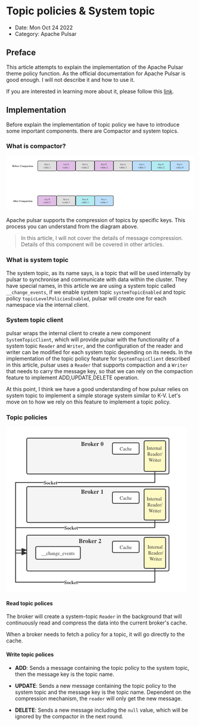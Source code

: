 # Topic policies & System topic

- Date: Mon Oct 24 2022
- Category: Apache Pulsar

## Preface 

This article attempts to explain the implementation of the Apache Pulsar theme policy function.
As the official documentation for Apache Pulsar is good enough. I will not describe it and how to use it.

If you are interested in learning more about it, please follow this [link](https://pulsar.apache.org/docs/).

## Implementation

Before explain the implementation of topic policy we have to introduce some important components. there are 
Compactor and system topics.

### What is compactor?

![Topic compaction](./topic%20compaction.png)

Apache pulsar supports the compression of topics by specific keys.
This process you can understand from the diagram above.

> In this article, I will not cover the details of message compression.
Details of this component will be covered in other articles.

### What is system topic

The system topic, as its name says, is a topic that will be used internally by pulsar to synchronise and communicate with data within the cluster.
They have special names, in this article we are using a system topic called `__change_events`, if we enable system topic `systemTopicEnabled` and topic policy `topicLevelPoliciesEnabled`,
pulsar will create one for each namespace via the internal client.

### System topic client

pulsar wraps the internal client to create a new component `SystemTopicClient`,
which will provide pulsar with the functionality of a system topic `Reader` and `Writer`,
and the configuration of the reader and writer can be modified for each system topic depending on its needs.
In the implementation of the topic policy feature for `SystemTopicClient` described in this article,
pulsar uses a `Reader` that supports compaction and a `Writer` that needs to carry the message key, so that we can rely on the compaction feature to implement ADD,UPDATE,DELETE operation.


At this point, I think we have a good understanding of how pulsar relies on system topic to implement a simple storage system similar to K-V.
Let's move on to how we rely on this feature to implement a topic policy.

### Topic policies

![Topic Policy](./Topic%20policy.png)

#### Read topic polices

The broker will create a system-topic `Reader` in the background
that will continuously read and compress the data into the current broker's cache.

When a broker needs to fetch a policy for a topic, it will go directly to the cache.

#### Write topic polices

- **ADD**: Sends a message containing the topic policy to the system topic, then the message key is the topic name.

- **UPDATE**: Sends a new message containing the topic policy to the system topic and the message key is the topic name. Dependent on the compression mechanism, the `reader` will only get the new message.

- **DELETE**: Sends a new message including the `null` value, which will be ignored by the compactor in the next round.
